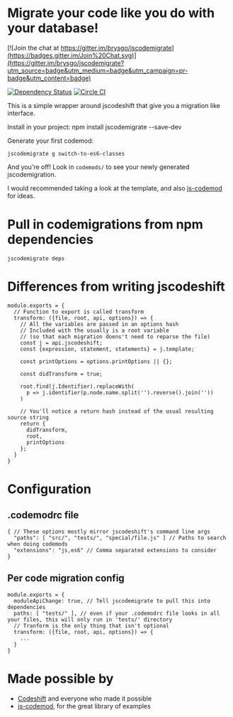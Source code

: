 # Migrate your code like you do with your database!

[![Join the chat at https://gitter.im/brysgo/jscodemigrate](https://badges.gitter.im/Join%20Chat.svg)](https://gitter.im/brysgo/jscodemigrate?utm_source=badge&utm_medium=badge&utm_campaign=pr-badge&utm_content=badge)

[![Dependency Status](https://david-dm.org/brysgo/jscodemigrate.svg)](https://david-dm.org/brysgo/jscodemigrate)
[![Circle CI](https://circleci.com/gh/brysgo/jscodemigrate.svg?style=svg)](https://circleci.com/gh/brysgo/jscodemigrate)

This is a simple wrapper around jscodeshift that give you a migration like interface.

Install in your project:
    npm install jscodemigrate --save-dev

Generate your first codemod:

    jscodemigrate g switch-to-es6-classes
    
And you're off! Look in `codemods/` to see your newly generated jscodemigration.

I would recommended taking a look at the template, and also [js-codemod](https://github.com/cpojer/js-codemod)
for ideas.

# Pull in codemigrations from npm dependencies

    jscodemigrate deps

# Differences from writing jscodeshift

    module.exports = {
      // Function to export is called transform
      transform: ({file, root, api, options}) => {
        // All the variables are passed in an options hash
        // Included with the usually is a root variable
        // (so that each migration doens't need to reparse the file)
        const j = api.jscodeshift;
        const {expression, statement, statements} = j.template;
    
        const printOptions = options.printOptions || {};
    
        const didTransform = true;
        
        root.find(j.Identifier).replaceWith(
          p => j.identifier(p.node.name.split('').reverse().join(''))
        )
        
        // You'll notice a return hash instead of the usual resulting source string
        return {
          didTransform,
          root,
          printOptions
        };
      }
    }

# Configuration

## .codemodrc file
    { // These options mostly mirror jscodeshift's command line args
      "paths": [ "src/", "tests/", "special/file.js" ] // Paths to search when doing codemods
      "extensions": "js,es6" // Comma separated extensions to consider
    }

## Per code migration config

    module.exports = {
      moduleApiChange: true, // Tell jscodemigrate to pull this into dependencies
      paths: [ "tests/" ], // even if your .codemodrc file looks in all your files, this will only run in 'tests/' directory
      // Tranform is the only thing that isn't optional
      transform: ({file, root, api, options}) => {
        ...
      }
    }

# Made possible by
* [Codeshift](https://github.com/facebook/jscodeshift) and everyone who made it possible
* [js-codemod](https://github.com/cpojer/js-codemod), for the great library of examples
